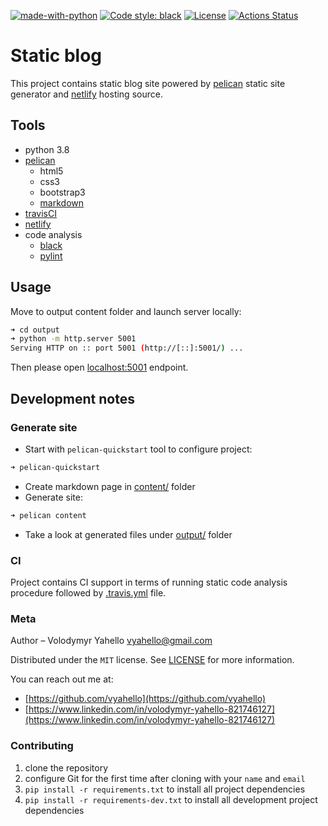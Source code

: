 [![made-with-python](https://img.shields.io/badge/Made%20with-Python-1f425f.svg)](https://www.python.org/)
[![Code style: black](https://img.shields.io/badge/code%20style-black-000000.svg)](https://github.com/psf/black)
[![License](https://img.shields.io/badge/license-MIT-green.svg)](LICENSE.md)
[![Actions Status](https://github.com/vyahello/static-blog/workflows/code-analysis/badge.svg)](https://github.com/vyahello/static-blog/actions)

# Static blog

This project contains static blog site powered by [pelican](https://github.com/getpelican/pelican) static site generator
and [netlify](https://www.netlify.com) hosting source.

## Tools
- python 3.8
- [pelican](https://github.com/getpelican/pelican)
  - html5
  - css3
  - bootstrap3
  - [markdown](https://pypi.org/project/Markdown)
- [travisCI](https://travis-ci.org/)
- [netlify](https://www.netlify.com/)
- code analysis
  - [black](https://black.readthedocs.io/en/stable/)
  - [pylint](https://www.pylint.org/)

## Usage

Move to output content folder and launch server locally:
```bash
➜ cd output
➜ python -m http.server 5001
Serving HTTP on :: port 5001 (http://[::]:5001/) ...
```
Then please open [localhost:5001](http://localhost:5001) endpoint.

## Development notes

### Generate site

- Start with `pelican-quickstart` tool to configure project:
```bash
➜ pelican-quickstart
```
- Create markdown page in [content/](content/) folder
- Generate site:
```bash
➜ pelican content
```
- Take a look at generated files under [output/](output/) folder

### CI

Project contains CI support in terms of running static code analysis procedure followed by [.travis.yml](.travis.yml) file.

### Meta

Author – Volodymyr Yahello vyahello@gmail.com

Distributed under the `MIT` license. See [LICENSE](LICENSE.md) for more information.

You can reach out me at:
* [https://github.com/vyahello](https://github.com/vyahello)
* [https://www.linkedin.com/in/volodymyr-yahello-821746127](https://www.linkedin.com/in/volodymyr-yahello-821746127)

### Contributing
1. clone the repository
2. configure Git for the first time after cloning with your `name` and `email`
3. `pip install -r requirements.txt` to install all project dependencies
3. `pip install -r requirements-dev.txt` to install all development project dependencies